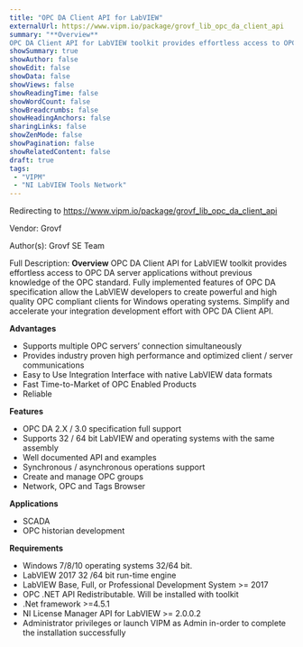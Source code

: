```yaml
---
title: "OPC DA Client API for LabVIEW"
externalUrl: https://www.vipm.io/package/grovf_lib_opc_da_client_api
summary: "**Overview**
OPC DA Client API for LabVIEW toolkit provides effortless access to OPC DA server applications without previous knowledge of the OPC standard."
showSummary: true
showAuthor: false
showEdit: false
showData: false
showViews: false
showReadingTime: false
showWordCount: false
showBreadcrumbs: false
showHeadingAnchors: false
sharingLinks: false
showZenMode: false
showPagination: false
showRelatedContent: false
draft: true
tags:
 - "VIPM"
 - "NI LabVIEW Tools Network"
---
```


Redirecting to https://www.vipm.io/package/grovf_lib_opc_da_client_api

Vendor: Grovf

Author(s): Grovf SE Team
 
Full Description:
**Overview**
OPC DA Client API for LabVIEW toolkit provides effortless access to OPC DA server applications without previous knowledge of the OPC standard. Fully implemented features of OPC DA specification allow the LabVIEW developers to create powerful and high quality OPC compliant clients for Windows operating systems.
Simplify and accelerate your integration development effort with OPC DA Client API.

**Advantages**
 - Supports multiple OPC servers’ connection simultaneously
 - Provides industry proven high performance and optimized client / server communications
 - Easy to Use Integration Interface with native LabVIEW data formats
 - Fast Time-to-Market of OPC Enabled Products
 - Reliable

**Features**
 - OPC DA 2.X / 3.0 specification full support
 - Supports 32 / 64 bit LabVIEW and operating systems with the same assembly
 - Well documented API and examples
 - Synchronous / asynchronous operations support
 - Create and manage OPC groups
 - Network, OPC and Tags Browser

**Applications**
 - SCADA
 - OPC historian development

**Requirements**
 - Windows 7/8/10 operating systems 32/64 bit.
 - LabVIEW 2017 32 /64 bit run-time engine
 - LabVIEW Base, Full, or Professional Development System >= 2017
 - OPC .NET API Redistributable. Will be installed with toolkit
 - .Net framework >=4.5.1
 - NI License Manager API for LabVIEW >= 2.0.0.2
 - Administrator privileges or launch VIPM as Admin in-order to complete the installation successfully
